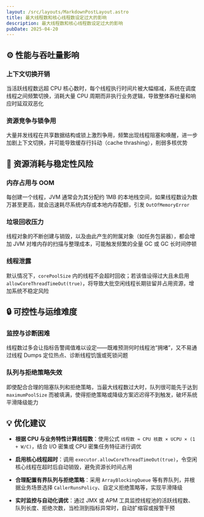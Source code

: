 ```yaml
---
layout: /src/layouts/MarkdownPostLayout.astro
title: 最大线程数和核心线程数设定过大的影响
description: 最大线程数和核心线程数设定过大的影响
pubDate: 2025-04-20
---
```

## ⚙️ 性能与吞吐量影响

### 上下文切换开销

当活跃线程数远超 CPU 核心数时，每个线程执行时间片被大幅缩减，系统在调度线程之间频繁切换，消耗大量 CPU 周期而非执行业务逻辑，导致整体吞吐量和响应时延双双恶化 

### 资源竞争与锁争用

大量并发线程在共享数据结构或锁上激烈争用，频繁出现线程阻塞和唤醒，进一步加剧上下文切换，并可能导致缓存行抖动（cache thrashing），削弱多核优势 

## 💾 资源消耗与稳定性风险

### 内存占用与 OOM

每创建一个线程，JVM 通常会为其分配约 1MB 的本地栈空间，如果线程数设为数万甚至更高，就会迅速耗尽系统内存或本地内存配额，引发 `OutOfMemoryError` 

### 垃圾回收压力

线程对象的不断创建与销毁，以及由此产生的附属对象（如任务包装器），都会增加 JVM 对堆内存的扫描与整理成本，可能触发频繁的全量 GC 或 GC 长时间停顿 

### 线程泄露

默认情况下，`corePoolSize` 内的线程不会超时回收；若该值设得过大且未启用 `allowCoreThreadTimeOut(true)`，将导致大批空闲线程长期驻留并占用资源，增加系统不稳定风险 

## 🔒 可控性与运维难度

### 监控与诊断困难

线程数过多会让指标告警阈值难以设定——既难预测何时线程池“拥堵”，又不易通过线程 Dumps 定位热点、诊断线程饥饿或死锁问题

### 队列与拒绝策略失效

即使配合合理的阻塞队列和拒绝策略，当最大线程数过大时，队列很可能先于达到 `maximumPoolSize` 而被填满，使得拒绝策略或降级方案迟迟得不到触发，破坏系统平滑降级能力 

## 💡 优化建议

- **根据 CPU 与业务特性计算线程数**：使用公式 `线程数 ≈ CPU 核数 × UCPU × (1 + W/C)`，结合 I/O 密集或 CPU 密集任务特征进行调优 
    
- **启用核心线程超时**：调用 `executor.allowCoreThreadTimeOut(true)`，令空闲核心线程在超时后自动销毁，避免资源长时间占用 
    
- **合理配置有界队列与拒绝策略**：采用 `ArrayBlockingQueue` 等有界队列，并根据业务场景选择 `CallerRunsPolicy`、自定义拒绝策略等，实现平滑降级 
    
- **实时监控与自动化调优**：通过 JMX 或 APM 工具监控线程池的活跃线程数、队列长度、拒绝次数，当检测到指标异常时，自动扩缩容或报警干预 